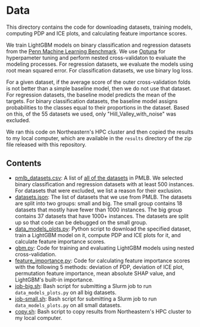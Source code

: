 # Data

This directory contains the code for downloading datasets, training models, computing PDP and ICE plots, and calculating feature importance scores.

We train LightGBM models on binary classification and regression datasets from the [Penn Machine Learning Benchmark](https://epistasislab.github.io/pmlb/). We use [Optuna](https://optuna.org) for hyperpameter tuning and perform nested cross-validaton to evaluate the modeling processes. For regression datasets, we evaluate the models using root mean squared error. For classification datasets, we use binary log loss.

For a given dataset, if the average score of the outer cross-validation folds is not better than a simple baseline model, then we do not use that dataset. For regression datasets, the baseline model predicts the mean of the targets. For binary classification datasets, the baseline model assigns probabilities to the classes equal to their proportions in the dataset. Based on this, of the 55 datasets we used, only "Hill_Valley_with_noise" was excluded.

We ran this code on Northeastern's HPC cluster and then copied the results to my local computer, which are available in the `results` directory of the zip file released with this repository.

## Contents

- [pmlb_datasets.csv](pmlb_datasets.csv): A list of [all of the datasets](https://github.com/EpistasisLab/pmlb/blob/master/pmlb/all_summary_stats.tsv) in PMLB. We selected binary classification and regression datasets with at least 500 instances. For datasets that were excluded, we list a reason for their exclusion.
- [datasets.json](datasets.json): The list of datasets that we use from PMLB. The datasets are split into two groups: small and big. The small group contains 18 datasets that mostly have fewer than 1000 instances. The big group contains 37 datasets that have 1000+ instances. The datasets are split up so that code can be debugged on the small group.
- [data_models_plots.py](data_models_plots.py): Python script to download the specified dataset, train a LightGBM model on it, compute PDP and ICE plots for it, and calculate feature importance scores.
- [gbm.py](gbm.py): Code for training and evaluating LightGBM models using nested cross-validation.
- [feature_importance.py](feature_importance.py): Code for calculating feature importance scores with the following 5 methods: deviation of PDP, deviation of ICE plot, permutation feature importance, mean absolute SHAP value, and LightGBM's built-in importance.
- [job-big.sh](job-big.sh): Bash script for submitting a Slurm job to run `data_models_plots.py` on all big datasets.
- [job-small.sh](job-small.sh): Bash script for submitting a Slurm job to run `data_models_plots.py` on all small datasets.
- [copy.sh](copy.sh): Bash script to copy results from Northeastern's HPC cluster to my local computer.
